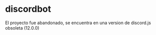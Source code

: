 # discordbot
El proyecto fue abandonado, se encuentra en una version de discord.js obsoleta (12.0.0)

